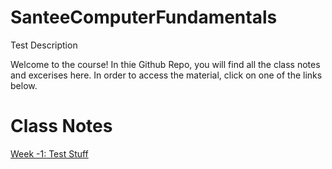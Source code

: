 # SanteeComputerFundamentals
Test Description

Welcome to the course! In thie Github Repo, you will find all the class notes and excerises here. In order to access the material, click on one of the links below.

<h1>Class Notes</h1>

[Week -1: Test Stuff](https://github.com/bvi1994/SanteeComputerFundamentals/blob/master/Week-1/computerParts.md)
